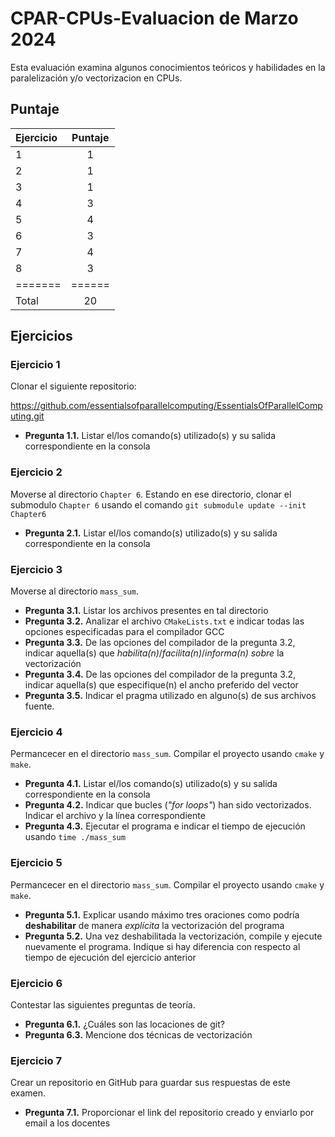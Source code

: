 # CPAR-CPUs-Evaluacion de Marzo 2024

Esta evaluación examina algunos conocimientos teóricos y habilidades en la paralelización y/o vectorizacion en CPUs.

## Puntaje

| Ejercicio | Puntaje  |
|:-------|:--------:|
| 1       | 1 |
| 2       | 1 |
| 3       | 1 |
| 4       | 3 |
| 5       | 4 |
| 6       | 3 |
| 7       | 4 |
| 8       | 3 |
| ======= |======  |
| Total   | 20 |

## Ejercicios

### Ejercicio 1
Clonar el siguiente repositorio:

https://github.com/essentialsofparallelcomputing/EssentialsOfParallelComputing.git

- **Pregunta 1.1.** Listar el/los comando(s) utilizado(s) y su salida correspondiente en la consola

### Ejercicio 2

Moverse al directorio `Chapter 6`. Estando en ese directorio, clonar el submodulo `Chapter 6` usando el comando `git submodule update --init Chapter6`

- **Pregunta 2.1.** Listar el/los comando(s) utilizado(s) y su salida correspondiente en la consola

### Ejercicio 3
Moverse al directorio `mass_sum`. 

- **Pregunta 3.1.** Listar los archivos presentes en tal directorio
- **Pregunta 3.2.** Analizar el archivo `CMakeLists.txt` e indicar todas las opciones especificadas para el compilador GCC
- **Pregunta 3.3.** De las opciones del compilador de la pregunta 3.2, indicar aquella(s) que _habilita(n)_/_facilita(n)_/_informa(n) sobre_ la vectorización
- **Pregunta 3.4.** De las opciones del compilador de la pregunta 3.2, indicar aquella(s) que especifique(n) el ancho preferido del vector
- **Pregunta 3.5.** Indicar el pragma utilizado en alguno(s) de sus archivos fuente. 

### Ejercicio 4
Permancecer en el directorio `mass_sum`. Compilar el proyecto usando `cmake` y `make`.

- **Pregunta 4.1.** Listar el/los comando(s) utilizado(s) y su salida correspondiente en la consola
- **Pregunta 4.2.** Indicar que bucles (_"for loops"_) han sido vectorizados. Indicar el archivo y la línea correspondiente
- **Pregunta 4.3.** Ejecutar el programa e indicar el tiempo de ejecución usando `time ./mass_sum`

### Ejercicio 5
Permancecer en el directorio `mass_sum`. Compilar el proyecto usando `cmake` y `make`.

- **Pregunta 5.1.** Explicar usando máximo tres oraciones como podría **deshabilitar** de manera _explícita_ la vectorización del programa
- **Pregunta 5.2.** Una vez deshabilitada la vectorización, compile y ejecute nuevamente el programa. Indique si hay diferencia con respecto al tiempo de ejecución del ejercicio anterior

### Ejercicio 6
Contestar las siguientes preguntas de teoría.

- **Pregunta 6.1.** ¿Cuáles son las locaciones de git?
- **Pregunta 6.3.** Mencione dos técnicas de vectorización

### Ejercicio 7
Crear un repositorio en GitHub para guardar sus respuestas de este examen.

- **Pregunta 7.1.** Proporcionar el link del repositorio creado y enviarlo por email a los docentes
